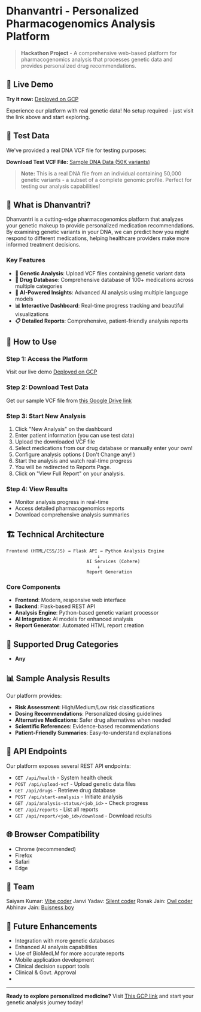 # Dhanvantri - Personalized Pharmacogenomics Analysis Platform

> **Hackathon Project** - A comprehensive web-based platform for pharmacogenomics analysis that processes genetic data and provides personalized drug recommendations.

## 🌟 Live Demo

**Try it now:** [Deployed on GCP](http://34.131.137.107:8000/)

Experience our platform with real genetic data! No setup required - just visit the link above and start exploring.

## 🧬 Test Data

We've provided a real DNA VCF file for testing purposes:

**Download Test VCF File:** [Sample DNA Data (50K variants)](https://drive.google.com/file/d/1YEvQqWT3brWGAOO6OG46VwdjVk295-AS/view?usp=sharing)

> **Note:** This is a real DNA file from an individual containing 50,000 genetic variants - a subset of a complete genomic profile. Perfect for testing our analysis capabilities!

## 🎯 What is Dhanvantri?

Dhanvantri is a cutting-edge pharmacogenomics platform that analyzes your genetic makeup to provide personalized medication recommendations. By examining genetic variants in your DNA, we can predict how you might respond to different medications, helping healthcare providers make more informed treatment decisions.

### Key Features

- **🧬 Genetic Analysis**: Upload VCF files containing genetic variant data
- **💊 Drug Database**: Comprehensive database of 100+ medications across multiple categories
- **🤖 AI-Powered Insights**: Advanced AI analysis using multiple language models
- **📊 Interactive Dashboard**: Real-time progress tracking and beautiful visualizations
- **📋 Detailed Reports**: Comprehensive, patient-friendly analysis reports

## 🚀 How to Use

### Step 1: Access the Platform
Visit our live demo [Deployed on GCP](http://34.131.137.107:8000/)

### Step 2: Download Test Data
Get our sample VCF file from [this Google Drive link](https://drive.google.com/file/d/1YEvQqWT3brWGAOO6OG46VwdjVk295-AS/view?usp=sharing)

### Step 3: Start New Analysis
1. Click "New Analysis" on the dashboard
2. Enter patient information (you can use test data)
3. Upload the downloaded VCF file
4. Select medications from our drug database or manually enter your own!
5. Configure analysis options ( Don't Change any! )
6. Start the analysis and watch real-time progress
7. You will be redirected to Reports Page.
8. Click on "View Full Report" on your analysis.

### Step 4: View Results
- Monitor analysis progress in real-time
- Access detailed pharmacogenomics reports
- Download comprehensive analysis summaries

## 🏗️ Technical Architecture

```
Frontend (HTML/CSS/JS) → Flask API → Python Analysis Engine
                                  ↓
                              AI Services (Cohere)
                                  ↓
                              Report Generation
```

### Core Components

- **Frontend**: Modern, responsive web interface
- **Backend**: Flask-based REST API
- **Analysis Engine**: Python-based genetic variant processor
- **AI Integration**: AI models for enhanced analysis
- **Report Generator**: Automated HTML report creation

## 🧪 Supported Drug Categories

- **Any**

## 📊 Sample Analysis Results

Our platform provides:

- **Risk Assessment**: High/Medium/Low risk classifications
- **Dosing Recommendations**: Personalized dosing guidelines
- **Alternative Medications**: Safer drug alternatives when needed
- **Scientific References**: Evidence-based recommendations
- **Patient-Friendly Summaries**: Easy-to-understand explanations

## 🔗 API Endpoints

Our platform exposes several REST API endpoints:

- `GET /api/health` - System health check
- `POST /api/upload-vcf` - Upload genetic data files
- `GET /api/drugs` - Retrieve drug database
- `POST /api/start-analysis` - Initiate analysis
- `GET /api/analysis-status/<job_id>` - Check progress
- `GET /api/reports` - List all reports
- `GET /api/report/<job_id>/download` - Download results

## 🌐 Browser Compatibility

- Chrome (recommended)
- Firefox
- Safari 
- Edge

## 🤝 Team

Saiyam Kumar: [Vibe coder](http://github.com/saiyam0211)
Janvi Yadav: [Silent coder](http://github.com/janvi1205)
Ronak Jain: [Owl coder](http://github.com/reachronakofficial756)
Abhinav Jain: [Buisness boy](http://github.com/rikii08)

## 🔮 Future Enhancements

- Integration with more genetic databases
- Enhanced AI analysis capabilities
- Use of BioMedLM for more accurate reports
- Mobile application development
- Clinical decision support tools
- Clinical & Govt. Approval
- 
---

**Ready to explore personalized medicine?** 
Visit [This GCP link](http://34.131.137.107:8000/) and start your genetic analysis journey today!
